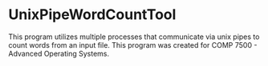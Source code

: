 # UnixPipeWordCountTool
This program utilizes multiple processes that communicate via unix pipes to count words from an input file.
This program was created for COMP 7500 - Advanced Operating Systems.
